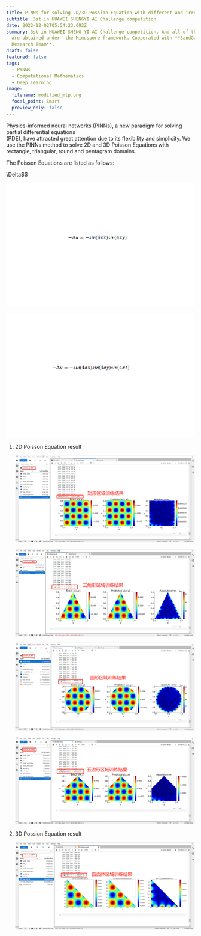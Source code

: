 ```yaml
---
title: PINNs for solving 2D/3D Possion Equation with different and irregular boundary
subtitle: 3st in HUAWEI SHENGYI AI Challenge competition
date: 2022-12-02T05:54:23.092Z
summary: 3st in HUAWEI SHENG YI AI Challenge competition. And all of the results
  are obtained under  the Mindspore framework. Cooperated with **SandGold AI
  Research Team**.
draft: false
featured: false
tags:
  - PINNs
  - Computational Mathematics
  - Deep Learning
image:
  filename: modified_mlp.png
  focal_point: Smart
  preview_only: false
---
```

Physics-informed neural networks (PINNs), a new paradigm for solving partial differential equations\
(PDE), have attracted great attention due to its flexibility and simplicity. We use the PINNs method to solve 2D and 3D Poisson Equations with rectangle, triangular, round and pentagram domains.   

T﻿he Poisson Equations are listed as follows:

$﻿$\Delta$$

![](possion.png "2D Poisson Equation ")

![](3d-possion-equation.png "3D Poisson Equation ")

1. 2﻿D Poisson  Equation result 

   ![](矩形区域训练结果.png "2D Poisson Equation with Rectangle Domain")

   ![](三角形区域训练结果.png "2D Poisson Equation with Triangular Domain")

   ![](圆形区域训练结果.png "2D Poisson Equation with round Domain")

   ![](五边形区域训练结果.png "2D Poisson Equation with pentagram Domain")
2. 3﻿D Possion Equation result

   ![](四面体区域训练结果.png "3D Possion Equation with tetrahedron domain")